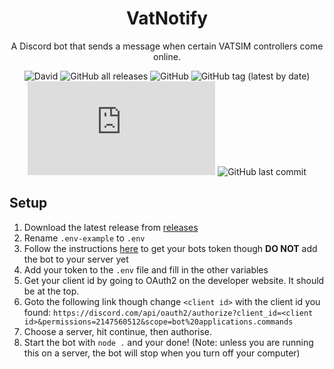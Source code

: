 <div align="center">
  
# VatNotify
A Discord bot that sends a message when certain VATSIM controllers come online.
  
![David](https://img.shields.io/david/GoldenXLence/VatNotify) ![GitHub all releases](https://img.shields.io/github/downloads/goldenxlence/vatnotify/total) ![GitHub](https://img.shields.io/github/license/goldenxlence/vatnotify) ![GitHub tag (latest by date)](https://img.shields.io/github/v/tag/GoldenXLence/VatNotify?label=version) ![node-current](https://img.shields.io/node/v/discord.js) ![GitHub last commit](https://img.shields.io/github/last-commit/goldenxlence/vatnotify)
  
[//]: # "Node badge above uses discord.js's node requirement as this is not a published node package and d.js is very heavily required."
  
</div>

## Setup
1. Download the latest release from [releases](https://github.com/GoldenXLence/VatNotify/releases)
1. Rename `.env-example` to `.env`
1. Follow the instructions [here](https://github.com/reactiflux/discord-irc/wiki/Creating-a-discord-bot-&-getting-a-token#creating-a-bot) to get your bots token though **DO NOT** add the bot to your server yet
1. Add your token to the `.env` file and fill in the other variables
1. Get your client id by going to OAuth2 on the developer website. It should be at the top.
1. Goto the following link though change `<client id>` with the client id you found: `https://discord.com/api/oauth2/authorize?client_id=<client id>&permissions=2147560512&scope=bot%20applications.commands`
1. Choose a server, hit continue, then authorise.
1. Start the bot with `node .` and your done! (Note: unless you are running this on a server, the bot will stop when you turn off your computer)
